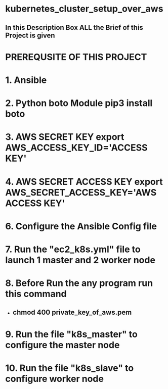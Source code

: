 # kubernetes_cluster_setup_over_aws
## In this Description Box ALL the Brief of this Project is given
# PREREQUSITE OF THIS PROJECT
 # 1.  Ansible
# 2. Python boto Module pip3 install boto
# 3. AWS SECRET KEY export AWS_ACCESS_KEY_ID='ACCESS KEY'
# 4. AWS SECRET ACCESS KEY export AWS_SECRET_ACCESS_KEY='AWS ACCESS KEY'
# 6. Configure the Ansible Config file
# 7. Run the "ec2_k8s.yml" file to launch 1 master and 2 worker node
# 8. Before Run the any program run this command
* ## chmod 400 private_key_of_aws.pem 
# 9. Run the file "k8s_master" to configure the master node
# 10. Run the file "k8s_slave" to configure worker node
